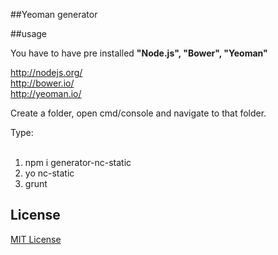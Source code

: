 ##Yeoman generator

##usage

You have to have pre installed <b>"Node.js", "Bower", "Yeoman"</b>

<a href="http://nodejs.org/">http://nodejs.org/</a> <br/>
<a href="http://bower.io/">http://bower.io/</a> <br/>
<a href="http://yeoman.io/">http://yeoman.io/</a>

Create a folder, open cmd/console and navigate to that folder.

Type:<br/><br/>
1) npm i generator-nc-static<br/>
2) yo nc-static<br/>
3) grunt

## License
[MIT License](http://en.wikipedia.org/wiki/MIT_License)
